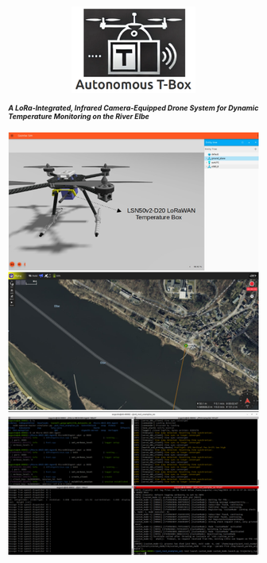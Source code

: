 <p align="center">
  <img src="images/logo_repository.png" alt="Logo" width="250"/>
</p>

##### A LoRa-Integrated, Infrared Camera-Equipped Drone System for Dynamic Temperature Monitoring on the River Elbe

<img src="images/lora_box2.jpg"/>

<img src="images/b3.png"/>

<img src="images/b5.png"/>



